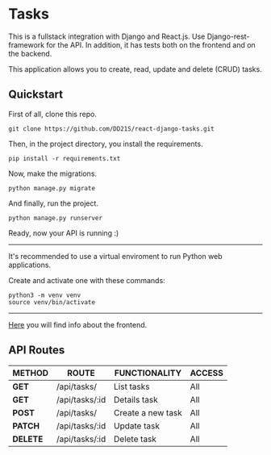 # Tasks

This is a fullstack integration with Django and React.js. Use Django-rest-framework for the API. In addition, it has tests both on the frontend and on the backend.

This application allows you to create, read, update and delete (CRUD) tasks. 

## Quickstart

First of all, clone this repo.

```
git clone https://github.com/DD21S/react-django-tasks.git
```

Then, in the project directory, you install the requirements.

```
pip install -r requirements.txt
```

Now, make the migrations.

```
python manage.py migrate
```

And finally, run the project.

```
python manage.py runserver
```

Ready, now your API is running :&#41;

---

It's recommended to use a virtual enviroment to run Python web applications.

Create and activate one with these commands:

```
python3 -m venv venv
source venv/bin/activate
```

---

[Here](https://github.com/DD21S/react-django-tasks/tree/main/frontend#getting-started-with-create-react-app) you will find info about the frontend.

## API Routes

| **METHOD**  | **ROUTE**                | **FUNCTIONALITY**   | **ACCESS**  |
| ----------- | ------------------------ | ------------------- | ----------- |
| **GET**     | /api/tasks/              | List tasks          | All         |
| **GET**     | /api/tasks/:id			     | Details task        | All         |
| **POST**    | /api/tasks/              | Create a new task   | All         |
| **PATCH**   | /api/tasks/:id           | Update task	       | All         |
| **DELETE**  | /api/tasks/:id           | Delete task         | All         |
